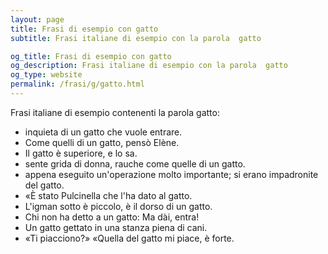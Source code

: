 ```yaml
---
layout: page
title: Frasi di esempio con gatto 
subtitle: Frasi italiane di esempio con la parola  gatto

og_title: Frasi di esempio con gatto 
og_description: Frasi italiane di esempio con la parola  gatto
og_type: website
permalink: /frasi/g/gatto.html
---
```


Frasi italiane di esempio contenenti la parola gatto:


- inquieta di un gatto che vuole entrare.
- Come quelli di un gatto, pensò Elène.
- Il gatto è superiore, e lo sa.
- sente grida di donna, rauche come quelle di un gatto.
- appena eseguito un'operazione molto importante; si erano impadronite del gatto.
- «È stato Pulcinella che l'ha dato al gatto.
- L'igman sotto è piccolo, è il dorso di un gatto.
- Chi non ha detto a un gatto: Ma dài, entra!
- Un gatto gettato in una stanza piena di cani.
- «Ti piacciono?» «Quella del gatto mi piace, è forte.

